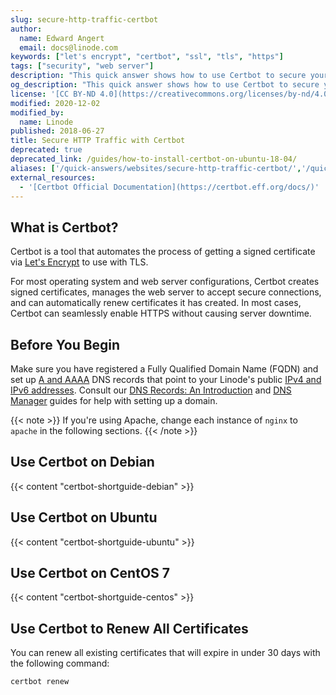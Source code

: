 ```yaml
---
slug: secure-http-traffic-certbot
author:
  name: Edward Angert
  email: docs@linode.com
keywords: ["let's encrypt", "certbot", "ssl", "tls", "https"]
tags: ["security", "web server"]
description: "This quick answer shows how to use Certbot to secure your site's traffic via TLS."
og_description: "This quick answer shows how to use Certbot to secure your site's traffic via TLS."
license: '[CC BY-ND 4.0](https://creativecommons.org/licenses/by-nd/4.0)'
modified: 2020-12-02
modified_by:
  name: Linode
published: 2018-06-27
title: Secure HTTP Traffic with Certbot
deprecated: true
deprecated_link: /guides/how-to-install-certbot-on-ubuntu-18-04/
aliases: ['/quick-answers/websites/secure-http-traffic-certbot/','/quick-answers/websites/certbot/secure-http-traffic-certbot/']
external_resources:
  - '[Certbot Official Documentation](https://certbot.eff.org/docs/)'
---
```


## What is Certbot?

Certbot is a tool that automates the process of getting a signed certificate via [Let's Encrypt](https://letsencrypt.org/how-it-works/) to use with TLS.

For most operating system and web server configurations, Certbot creates signed certificates, manages the web server to accept secure connections, and can automatically renew certificates it has created. In most cases, Certbot can seamlessly enable HTTPS without causing server downtime.

## Before You Begin

Make sure you have registered a Fully Qualified Domain Name (FQDN) and set up [A and AAAA](/docs/networking/dns/dns-records-an-introduction/#a-and-aaaa) DNS records that point to your Linode's public [IPv4 and IPv6 addresses](/docs/getting-started/#find-your-linode-s-ip-address). Consult our [DNS Records: An Introduction](/docs/networking/dns/dns-records-an-introduction/) and [DNS Manager](/docs/platform/manager/dns-manager/) guides for help with setting up a domain.

{{< note >}}
If you're using Apache, change each instance of `nginx` to `apache` in the following sections.
{{< /note >}}

## Use Certbot on Debian

{{< content "certbot-shortguide-debian" >}}

## Use Certbot on Ubuntu

{{< content "certbot-shortguide-ubuntu" >}}

## Use Certbot on CentOS 7

{{< content "certbot-shortguide-centos" >}}

## Use Certbot to Renew All Certificates

You can renew all existing certificates that will expire in under 30 days with the following command:

    certbot renew
